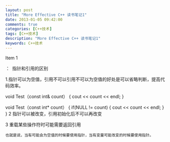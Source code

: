 ```yaml
---
layout: post
title: "More Effective C++ 读书笔记1"
date: 2013-01-05 09:42:00 
comments: true
categories: [C++技术]
tags: [C++技术]
description: "More Effective C++ 读书笔记1"
keywords: C++技术
---
```



 
  Item 1
 
 ：  指针和引用的区别
 
  
  
  
   1.指针可以为空值，引用不可以引用不可以为空值的好处是可以省略判断，提高代码效率。
   
   
  
  void Test（const  int& count）
{
    cout << count << endl;
}

void Test（const int* count）
{
    if(NULL != count)
    {
        cout << count << endl;
    }
}
  2 指针可以被改变，引用初始化后不可以再改变
  
   3 重载某些操作符时可能需要返回引用
   
   
   
    也就是说，当有可能会为空值的时候要使用指针，当有变量可能改变的时候要使用指针。
    
    
   
   
   
  
 


